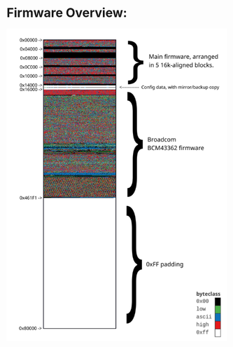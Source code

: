 # Firmware Overview:

![Firmware visualisation](https://github.com/DavidBuchanan314/wifi-sdcf/raw/master/firmware/binvis.svg)
